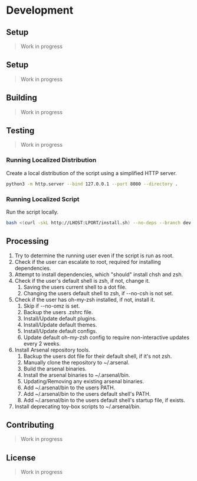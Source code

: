 # Development

## Setup

> Work in progress

## Setup

> Work in progress

## Building

> Work in progress

## Testing

> Work in progress

### Running Localized Distribution

Create a local distribution of the script using a simplified HTTP server.

```bash
python3 -m http.server --bind 127.0.0.1 --port 8080 --directory .
```

### Running Localized Script

Run the script locally.

```bash
bash <(curl -skL http://LHOST:LPORT/install.sh) --no-deps --branch dev --force
```


## Processing

1. Try to determine the running user even if the script is run as root.
2. Check if the user can escalate to root, required for installing dependencies.
3. Attempt to install dependencies, which "should" install chsh and zsh.
4. Check if the user's default shell is zsh, if not, change it.
   1. Saving the users current shell to a dot file.
   2. Changing the users default shell to zsh, if --no-csh is not set.
5. Check if the user has oh-my-zsh installed, if not, install it.
   1. Skip if --no-omz is set.
   2. Backup the users .zshrc file.
   3. Install/Update default plugins.
   4. Install/Update default themes.
   5. Install/Update default configs.
   6. Update default oh-my-zsh config to require non-interactive updates every 2 weeks.
6. Install Arsenal repository tools.
   1. Backup the users dot file for their default shell, if it's not zsh.
   2. Manually clone the repository to ~/.arsenal.
   3. Build the arsenal binaries.
   4. Install the arsenal binaries to ~/.arsenal/bin.
   5. Updating/Removing any existing arsenal binaries.
   6. Add ~/.arsenal/bin to the users PATH.
   7. Add ~/.arsenal/bin to the users default shell's PATH.
   8. Add ~/.arsenal/bin to the users default shell's startup file, if exists.
7. Install deprecating toy-box scripts to ~/.arsenal/bin.

## Contributing

> Work in progress

## License

> Work in progress
